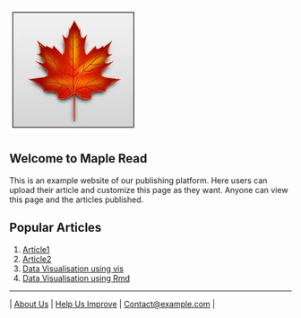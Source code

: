 ![logo](/src/images/images.jfif)
## Welcome to Maple Read

This is an example website of our publishing platform. Here users can upload their article and customize this page as they want. Anyone can view this page and the articles published.

## Popular Articles

1. [Article1](src/articles/article1.md)
2. [Article2](src/articles/article2.md)
3. [Data Visualisation using vis](src/articles/dataVisualiseTest.md)
4. [Data Visualisation using Rmd](src/articles/dataVisualiseWithRmd.html)

___
| [About Us](index.md)        | [Help Us Improve](index.md)    | <Contact@example.com>       |
